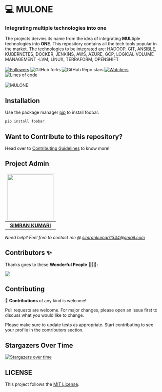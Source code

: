 # 💻 MULONE
### Integrating multiple technologies into one
The projects dervies its name from the idea of integrating <b>MUL</b>tiple technologies into <b>ONE</b>.
This repository contains all the tech tools popular in the market. The technologies to be integrated are:
HADOOP, GIT, ANSIBLE, KUBERNETES, DOCKER, JENKINS, AWS, AZURE, GCP, LOGICAL VOLUME MANAGEMENT -LVM, LINUX, TERRAFORM, OPENSHIFT <br><br>
 [![Followers](https://img.shields.io/github/followers/simranquirky?style=for-the-badge)](https://github.com/simrnquirky?tab=followers)
 ![GitHub forks](https://img.shields.io/github/forks/simranquirky/simranquirky.github.io?style=for-the-badge)
 ![GitHub Repo stars](https://img.shields.io/github/stars/simranquirky/simranquirky.github.io?style=for-the-badge)
 [![Watchers](https://img.shields.io/github/watchers/simranquirky/simranquirky.github.io?style=for-the-badge)](https://github.com/simranquirky/simranquirky.github.io/watchers)
 ![Lines of code](https://img.shields.io/tokei/lines/github/simranquirky/simranquirky.github.io?style=for-the-badge)
 <br><br>
![MULONE](https://socialify.git.ci/simranquirky/simranquirky.github.io/image?forks=1&issues=1&language=1&owner=1&pattern=Brick%20Wall&pulls=1&stargazers=1&theme=Dark)


## Installation

Use the package manager [pip](https://pip.pypa.io/en/stable/) to install foobar.

```bash
pip install foobar
```

## Want to Contribute to this repository?
Head over to [Contributing Guidelines](https://github.com/smv1999/CompetitiveProgrammingQuestionBank/blob/master/CONTRIBUTING.md) to know more!

## Project Admin

|                                     <a href="https://github.com/simranquirky"><img src="https://avatars.githubusercontent.com/u/60690997?s=400&u=9530610016fa2171d559af8bcdb3e9178bb7d308&v=4" width=150px height=150px /></a>                                      |
| :-----------------------------------------------------------------------------------------------------------------------------------------------------------------------------------------------------------------------------------------------------------------: |
|                                                                                      **[SIMRAN KUMARI](https://www.linkedin.com/in/vaidhyanathansm/)**                                                                                    |

*Need help? Feel free to contact me @ simrankumari1344@gmail.com*

## Contributors ✨

Thanks goes to these **Wonderful People** 👨🏻‍💻:       

<a href="https://github.com/simranquirky/simranquirky.github.io/graphs/contributors">
  <img src="https://contrib.rocks/image?repo=simranquirky/simranquirky.github.io" />
</a>

## Contributing

🚀 **Contributions** of any kind is welcome!

Pull requests are welcome. For major changes, please open an issue first to discuss what you would like to change.

Please make sure to update tests as appropriate.
Start contributing to see your profile in the contributors section.


## Stargazers Over Time 

[![Stargazers over time](https://starchart.cc/simranquirky/simranquirky.svg)](https://starchart.cc/simranquirky/simranquirky.github.io)

## LICENSE
This project follows the [MIT License](https://github.com/smv1999/CompetitiveProgrammingQuestionBank/blob/master/LICENSE).












